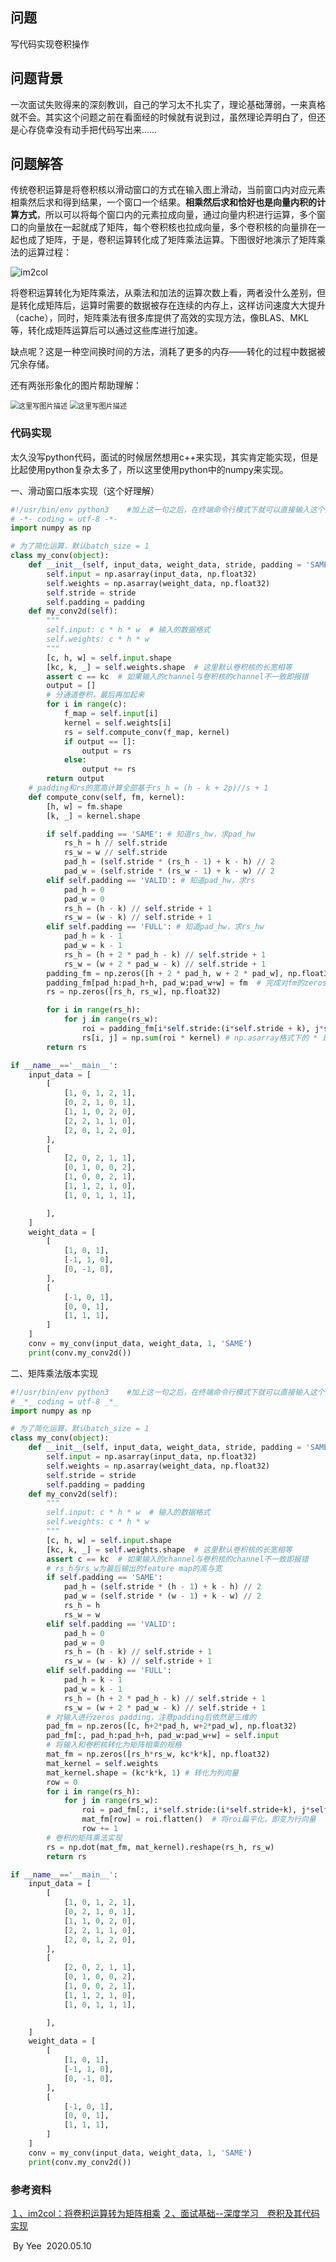 ## 问题

写代码实现卷积操作

## 问题背景

一次面试失败得来的深刻教训，自己的学习太不扎实了，理论基础薄弱，一来真格就不会。其实这个问题之前在看面经的时候就有说到过，虽然理论弄明白了，但还是心存侥幸没有动手把代码写出来……

## 问题解答

传统卷积运算是将卷积核以滑动窗口的方式在输入图上滑动，当前窗口内对应元素相乘然后求和得到结果，一个窗口一个结果。**相乘然后求和恰好也是向量内积的计算方式**，所以可以将每个窗口内的元素拉成向量，通过向量内积进行运算，多个窗口的向量放在一起就成了矩阵，每个卷积核也拉成向量，多个卷积核的向量排在一起也成了矩阵，于是，卷积运算转化成了矩阵乘法运算。下图很好地演示了矩阵乘法的运算过程：

![im2col](https://raw.githubusercontent.com/xn1997/picgo/master/RcL8wkdDszP27pZ.png)

将卷积运算转化为矩阵乘法，从乘法和加法的运算次数上看，两者没什么差别，但是转化成矩阵后，运算时需要的数据被存在连续的内存上，这样访问速度大大提升（cache），同时，矩阵乘法有很多库提供了高效的实现方法，像BLAS、MKL等，转化成矩阵运算后可以通过这些库进行加速。

缺点呢？这是一种空间换时间的方法，消耗了更多的内存——转化的过程中数据被冗余存储。

还有两张形象化的图片帮助理解：

<img src="https://raw.githubusercontent.com/xn1997/picgo/master/OE42zDJtGp5M9HY.png" alt="这里写图片描述" style="zoom:80%;" />

<img src="https://raw.githubusercontent.com/xn1997/picgo/master/XWVOe163Hf5ijpY.png" alt="这里写图片描述" style="zoom:80%;" />

### 代码实现

太久没写python代码，面试的时候居然想用c++来实现，其实肯定能实现，但是比起使用python复杂太多了，所以这里使用python中的numpy来实现。

一、滑动窗口版本实现（这个好理解）

```python
#!/usr/bin/env python3    #加上这一句之后，在终端命令行模式下就可以直接输入这个文件的名字后运行文件中的代码
# -*- coding = utf-8 -*-
import numpy as np

# 为了简化运算，默认batch_size = 1
class my_conv(object):
    def __init__(self, input_data, weight_data, stride, padding = 'SAME'):
        self.input = np.asarray(input_data, np.float32)
        self.weights = np.asarray(weight_data, np.float32)
        self.stride = stride
        self.padding = padding
    def my_conv2d(self):
        """
        self.input: c * h * w  # 输入的数据格式
        self.weights: c * h * w
        """
        [c, h, w] = self.input.shape
        [kc, k, _] = self.weights.shape  # 这里默认卷积核的长宽相等
        assert c == kc  # 如果输入的channel与卷积核的channel不一致即报错
        output = []
        # 分通道卷积，最后再加起来
        for i in range(c):  
            f_map = self.input[i]
            kernel = self.weights[i]
            rs = self.compute_conv(f_map, kernel)
            if output == []:
                output = rs
            else:
                output += rs
        return output
    # padding和rs的宽高计算全部基于rs_h = (h - k + 2p)//s + 1
    def compute_conv(self, fm, kernel):
        [h, w] = fm.shape
        [k, _] = kernel.shape

        if self.padding == 'SAME': # 知道rs_hw，求pad_hw
            rs_h = h // self.stride
            rs_w = w // self.stride
            pad_h = (self.stride * (rs_h - 1) + k - h) // 2
            pad_w = (self.stride * (rs_w - 1) + k - w) // 2
        elif self.padding == 'VALID': # 知道pad_hw，求rs
            pad_h = 0
            pad_w = 0
            rs_h = (h - k) // self.stride + 1
            rs_w = (w - k) // self.stride + 1
        elif self.padding == 'FULL': # 知道pad_hw，求rs_hw
            pad_h = k - 1
            pad_w = k - 1
            rs_h = (h + 2 * pad_h - k) // self.stride + 1
            rs_w = (w + 2 * pad_w - k) // self.stride + 1
        padding_fm = np.zeros([h + 2 * pad_h, w + 2 * pad_w], np.float32)
        padding_fm[pad_h:pad_h+h, pad_w:pad_w+w] = fm  # 完成对fm的zeros padding
        rs = np.zeros([rs_h, rs_w], np.float32)

        for i in range(rs_h):
            for j in range(rs_w):
                roi = padding_fm[i*self.stride:(i*self.stride + k), j*self.stride:(j*self.stride + k)]
                rs[i, j] = np.sum(roi * kernel) # np.asarray格式下的 * 是对应元素相乘
        return rs

if __name__=='__main__':
    input_data = [
        [
            [1, 0, 1, 2, 1],
            [0, 2, 1, 0, 1],
            [1, 1, 0, 2, 0],
            [2, 2, 1, 1, 0],
            [2, 0, 1, 2, 0],
        ],
        [
            [2, 0, 2, 1, 1],
            [0, 1, 0, 0, 2],
            [1, 0, 0, 2, 1],
            [1, 1, 2, 1, 0],
            [1, 0, 1, 1, 1],

        ],
    ]
    weight_data = [
        [
            [1, 0, 1],
            [-1, 1, 0],
            [0, -1, 0],
        ],
        [
            [-1, 0, 1],
            [0, 0, 1],
            [1, 1, 1],
        ]
    ]
    conv = my_conv(input_data, weight_data, 1, 'SAME')
    print(conv.my_conv2d())
```

二、矩阵乘法版本实现

```python
#!/usr/bin/env python3    #加上这一句之后，在终端命令行模式下就可以直接输入这个文件的名字后运行文件中的代码
# _*_ coding = utf-8 _*_
import numpy as np

# 为了简化运算，默认batch_size = 1
class my_conv(object):
    def __init__(self, input_data, weight_data, stride, padding = 'SAME'):
        self.input = np.asarray(input_data, np.float32)
        self.weights = np.asarray(weight_data, np.float32)
        self.stride = stride
        self.padding = padding
    def my_conv2d(self):
        """
        self.input: c * h * w  # 输入的数据格式
        self.weights: c * h * w
        """
        [c, h, w] = self.input.shape
        [kc, k, _] = self.weights.shape  # 这里默认卷积核的长宽相等
        assert c == kc  # 如果输入的channel与卷积核的channel不一致即报错
        # rs_h与rs_w为最后输出的feature map的高与宽
        if self.padding == 'SAME':
            pad_h = (self.stride * (h - 1) + k - h) // 2
            pad_w = (self.stride * (w - 1) + k - w) // 2
            rs_h = h
            rs_w = w
        elif self.padding == 'VALID':
            pad_h = 0
            pad_w = 0
            rs_h = (h - k) // self.stride + 1
            rs_w = (w - k) // self.stride + 1
        elif self.padding == 'FULL':
            pad_h = k - 1
            pad_w = k - 1
            rs_h = (h + 2 * pad_h - k) // self.stride + 1
            rs_w = (w + 2 * pad_w - k) // self.stride + 1
        # 对输入进行zeros padding，注意padding后依然是三维的
        pad_fm = np.zeros([c, h+2*pad_h, w+2*pad_w], np.float32)
        pad_fm[:, pad_h:pad_h+h, pad_w:pad_w+w] = self.input
        # 将输入和卷积核转化为矩阵相乘的规格
        mat_fm = np.zeros([rs_h*rs_w, kc*k*k], np.float32)
        mat_kernel = self.weights
        mat_kernel.shape = (kc*k*k, 1) # 转化为列向量
        row = 0   
        for i in range(rs_h):
            for j in range(rs_w):
                roi = pad_fm[:, i*self.stride:(i*self.stride+k), j*self.stride:(j*self.stride+k)]
                mat_fm[row] = roi.flatten()  # 将roi扁平化，即变为行向量
                row += 1
        # 卷积的矩阵乘法实现
        rs = np.dot(mat_fm, mat_kernel).reshape(rs_h, rs_w) 
        return rs

if __name__=='__main__':
    input_data = [
        [
            [1, 0, 1, 2, 1],
            [0, 2, 1, 0, 1],
            [1, 1, 0, 2, 0],
            [2, 2, 1, 1, 0],
            [2, 0, 1, 2, 0],
        ],
        [
            [2, 0, 2, 1, 1],
            [0, 1, 0, 0, 2],
            [1, 0, 0, 2, 1],
            [1, 1, 2, 1, 0],
            [1, 0, 1, 1, 1],

        ],
    ]
    weight_data = [
        [
            [1, 0, 1],
            [-1, 1, 0],
            [0, -1, 0],
        ],
        [
            [-1, 0, 1],
            [0, 0, 1],
            [1, 1, 1],
        ]
    ]
    conv = my_conv(input_data, weight_data, 1, 'SAME')
    print(conv.my_conv2d())
```

### 参考资料

[１、im2col：将卷积运算转为矩阵相乘](https://www.cnblogs.com/shine-lee/p/10775831.html)
[２、面试基础--深度学习　卷积及其代码实现](https://blog.csdn.net/Biyoner/article/details/88916247)

​																																											   By Yee
​																																											2020.05.10